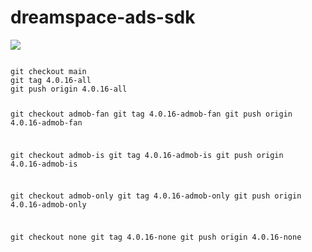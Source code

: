 # dreamspace-ads-sdk

[![](https://jitpack.io/v/dream-space/dreamspace-ads-sdk.svg)](https://jitpack.io/#dream-space/dreamspace-ads-sdk)

<code>
git checkout main
git tag 4.0.16-all
git push origin 4.0.16-all

git checkout admob-fan
git tag 4.0.16-admob-fan
git push origin 4.0.16-admob-fan

git checkout admob-is
git tag 4.0.16-admob-is
git push origin 4.0.16-admob-is

git checkout admob-only
git tag 4.0.16-admob-only
git push origin 4.0.16-admob-only

git checkout none
git tag 4.0.16-none
git push origin 4.0.16-none

</code>
